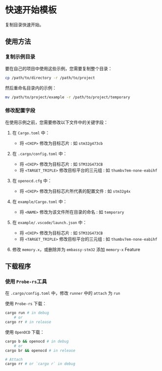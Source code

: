 # 快速开始模板

复制目录快速开始。

## 使用方法

### 复制示例目录

要在自己的项目中使用这些示例，您需要复制整个目录：

```bash
cp /path/to/directory -r /path/to/project
```

然后重命名目录内的示例：

```bash
mv /path/to/project/example -r /path/to/project/temporary
```

### 修改配置字段

在使用示例之前，您需要修改以下文件中的关键字段：

1. 在 `Cargo.toml` 中：
    - 将 `<CHIP>` 修改为目标芯片 : 如 `stm32g473cb`

2. 在 `.cargo/config.toml` 中：
    - 将 `<CHIP>` 修改为目标芯片 : 如 `STM32G473CB`
    - 将 `<TARGET_TRIPLE>` 修改目标平台的三元组 : 如 `thumbv7em-none-eabihf`

3. 在 `openocd.cfg` 中：
    - 将 `<CHIP>` 修改为目标芯片所代表的配置文件 : 如 `stm32g4x`

4. 在 `example/Cargo.toml` 中：
    - 将 `<NAME>` 修改为该文件所在目录的命名 : 如 `temporary`

5. 在 `example/.vscode/launch.json` 中：
    - 将 `<CHIP>` 修改为目标芯片 : 如 `STM32G473CB`
    - 将 `<TARGET_TRIPLE>` 修改目标平台的三元组 : 如 `thumbv7em-none-eabihf`

6. 修改 `memory.x`，或删除并为 `embassy-stm32` 添加 `memory-x` Feature

## 下载程序

### 使用 `Probe-rs`工具

在 `.cargo/config.toml` 中，修改 `runner` 中的 `attach` 为 `run`

使用 `Probe-rs` 下载：

```bash
cargo run # in debug
    # or
cargo rr # in release
```

使用 `OpenOCD` 下载：

```bash
cargo b && openocd # in debug
    # or
cargo br && openocd # in release

# Attach
cargo rr # or `cargo r` in debug
```
